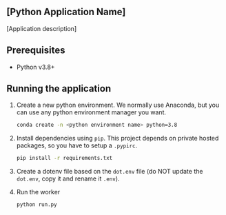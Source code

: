 ## [Python Application Name]

[Application description]

## Prerequisites

- Python v3.8+

## Running the application

1. Create a new python environment. We normally use Anaconda, but you can use any python environment manager you want.

   ```bash
   conda create -n <python environment name> python=3.8
   ```

2. Install dependencies using `pip`. This project depends on private hosted packages, so you have to setup a `.pypirc`.

   ```bash
   pip install -r requirements.txt
   ```

3. Create a dotenv file based on the `dot.env` file (do NOT update the `dot.env`, copy it and rename it `.env`).

4. Run the worker

   ```bash
   python run.py
   ```
